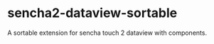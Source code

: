 sencha2-dataview-sortable
=========================

A sortable extension for sencha touch 2 dataview with components.